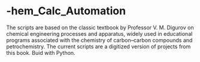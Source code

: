 # -hem_Calc_Automation
The scripts are based on the classic textbook by Professor V. M. Digurov on chemical engineering processes and apparatus, widely used in educational programs associated with the chemistry of carbon–carbon compounds and petrochemistry. The current scripts are a digitized version of projects from this book. Buid with Python.

